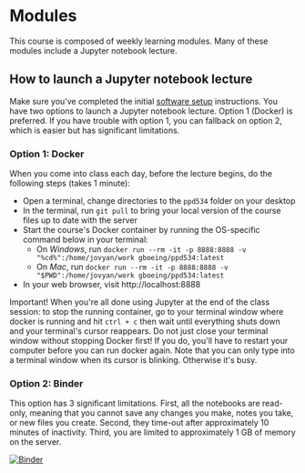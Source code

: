 # Modules

This course is composed of weekly learning modules. Many of these modules include a Jupyter notebook lecture.

## How to launch a Jupyter notebook lecture

Make sure you've completed the initial [software setup](../software/readme.md) instructions. You have two options to launch a Jupyter notebook lecture. Option 1 (Docker) is preferred. If you have trouble with option 1, you can fallback on option 2, which is easier but has significant limitations.

### Option 1: Docker

When you come into class each day, before the lecture begins, do the following steps (takes 1 minute):

  - Open a terminal, change directories to the `ppd534` folder on your desktop
  - In the terminal, run `git pull` to bring your local version of the course files up to date with the server
  - Start the course's Docker container by running the OS-specific command below in your terminal:
     - On *Windows*, run `docker run --rm -it -p 8888:8888 -v "%cd%":/home/jovyan/work gboeing/ppd534:latest`
     - On *Mac*, run `docker run --rm -it -p 8888:8888 -v "$PWD":/home/jovyan/work gboeing/ppd534:latest`
  - In your web browser, visit http://localhost:8888

Important! When you're all done using Jupyter at the end of the class session: to stop the running container, go to your terminal window where docker is running and hit `ctrl + c` then wait until everything shuts down and your terminal's cursor reappears. Do not just close your terminal window without stopping Docker first! If you do, you'll have to restart your computer before you can run docker again. Note that you can only type into a terminal window when its cursor is blinking. Otherwise it's busy.

### Option 2: Binder

This option has 3 significant limitations. First, all the notebooks are read-only, meaning that you cannot save any changes you make, notes you take, or new files you create. Second, they time-out after approximately 10 minutes of inactivity. Third, you are limited to approximately 1 GB of memory on the server.

[![Binder](https://mybinder.org/badge_logo.svg)](https://mybinder.org/v2/gh/gboeing/ppd534/master?urlpath=lab)

